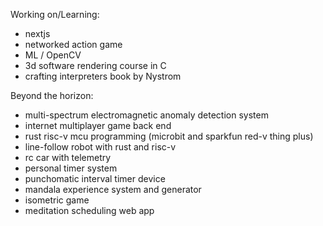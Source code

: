 Working on/Learning:
- nextjs
- networked action game
- ML / OpenCV
- 3d software rendering course in C
- crafting interpreters book by Nystrom

Beyond the horizon:
- multi-spectrum electromagnetic anomaly detection system
- internet multiplayer game back end
- rust risc-v mcu programming (microbit and sparkfun red-v thing plus)
- line-follow robot with rust and risc-v
- rc car with telemetry
- personal timer system
- punchomatic interval timer device
- mandala experience system and generator
- isometric game
- meditation scheduling web app
